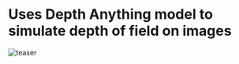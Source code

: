 # Uses Depth Anything model to simulate depth of field on images

![teaser](./assets/gifs/bokeh.gif)